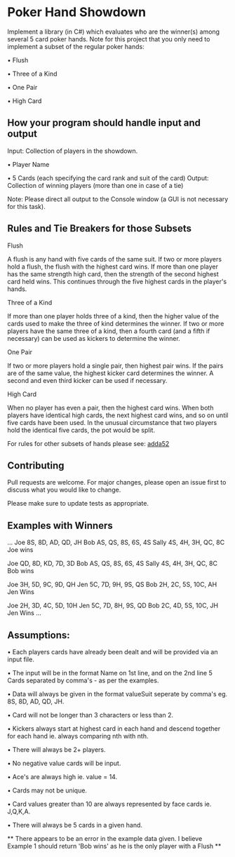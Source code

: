# Poker Hand Showdown

Implement a library (in C#) which evaluates who are the winner(s) among several 5 card poker
hands. Note for this project that you only need to implement a subset of the regular poker
hands:

• Flush

• Three of a Kind

• One Pair

• High Card

## How your program should handle input and output

Input: Collection of players in the showdown.

• Player Name

• 5 Cards (each specifying the card rank and suit of the card)
Output: Collection of winning players (more than one in case of a tie)

Note: Please direct all output to the Console window (a GUI is not necessary for this task).

## Rules and Tie Breakers for those Subsets


Flush

A flush is any hand with five cards of the same suit. If two or more players hold a flush, the flush
with the highest card wins. If more than one player has the same strength high card, then the
strength of the second highest card held wins. This continues through the five highest cards in
the player's hands.

Three of a Kind

If more than one player holds three of a kind, then the higher value of the cards used to make
the three of kind determines the winner. If two or more players have the same three of a kind,
then a fourth card (and a fifth if necessary) can be used as kickers to determine the winner.

One Pair

If two or more players hold a single pair, then highest pair wins. If the pairs are of the same
value, the highest kicker card determines the winner. A second and even third kicker can be
used if necessary.

High Card

When no player has even a pair, then the highest card wins. When both players have identical
high cards, the next highest card wins, and so on until five cards have been used. In the
unusual circumstance that two players hold the identical five cards, the pot would be split.

For rules for other subsets of hands please see:
[adda52](https://www.adda52.com/poker/poker-rules/cash-game-rules/tie-breaker-rules)


## Contributing
Pull requests are welcome. For major changes, please open an issue first to discuss what you would like to change.

Please make sure to update tests as appropriate.

## Examples with Winners
...
Joe
8S, 8D, AD, QD, JH
Bob
AS, QS, 8S, 6S, 4S
Sally
4S, 4H, 3H, QC, 8C
Joe wins

Joe
QD, 8D, KD, 7D, 3D
Bob
AS, QS, 8S, 6S, 4S
Sally
4S, 4H, 3H, QC, 8C
Bob wins

Joe
3H, 5D, 9C, 9D, QH
Jen
5C, 7D, 9H, 9S, QS
Bob
2H, 2C, 5S, 10C, AH
Jen Wins

Joe
2H, 3D, 4C, 5D, 10H
Jen
5C, 7D, 8H, 9S, QD
Bob
2C, 4D, 5S, 10C, JH
Jen Wins
...

## Assumptions:
• Each players cards have already been dealt and will be provided via an input file.

• The input will be in the format Name on 1st line, and on the 2nd line 5 Cards separated by comma's - as per the examples.

• Data will always be given in the format valueSuit seperate by comma's eg. 8S, 8D, AD, QD, JH.

• Card will not be longer than 3 characters or less than 2.

• Kickers always start at highest card in each hand and descend together for each hand ie. always comparing nth with nth.

• There will always be 2+ players.

• No negative value cards will be input.

• Ace's are always high ie. value = 14.

• Cards may not be unique.

• Card values greater than 10 are always represented by face cards ie. J,Q,K,A.

• There will always be 5 cards in a given hand.

** There appears to be an error in the example data given.  I believe Example 1 should return 'Bob wins' as he is the only player with 
a Flush **
